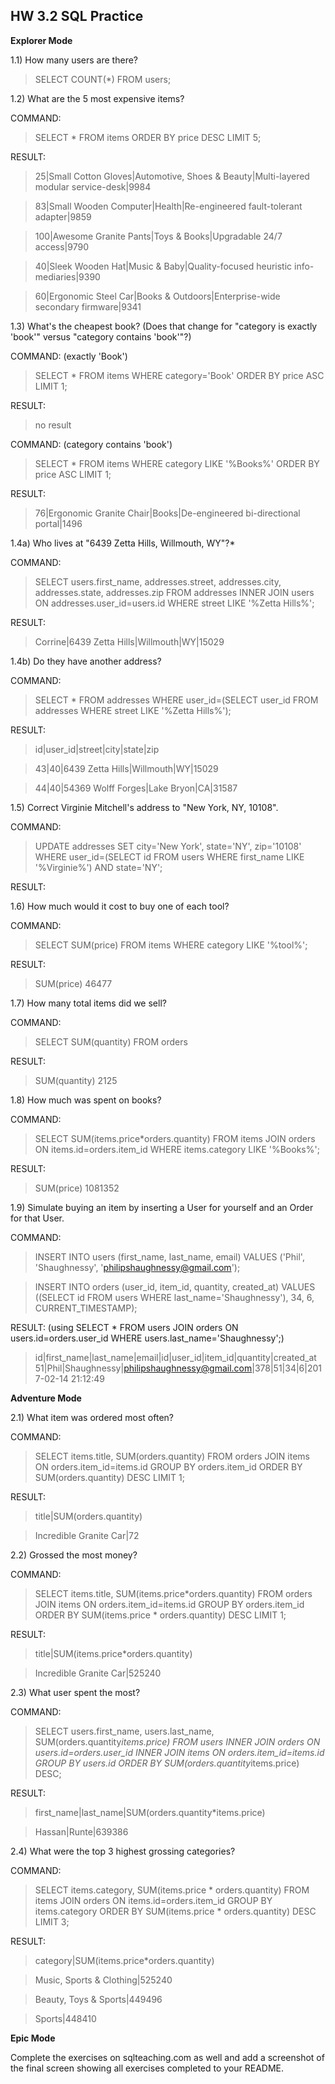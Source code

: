 ## HW 3.2 SQL Practice



**Explorer Mode**

1.1) How many users are there?
> SELECT COUNT(\*) FROM users;

1.2) What are the 5 most expensive items?

COMMAND:
>SELECT * FROM items ORDER BY price DESC LIMIT 5;

RESULT:

>25|Small Cotton Gloves|Automotive, Shoes & Beauty|Multi-layered modular service-desk|9984

>83|Small Wooden Computer|Health|Re-engineered fault-tolerant adapter|9859

>100|Awesome Granite Pants|Toys & Books|Upgradable 24/7 access|9790

>40|Sleek Wooden Hat|Music & Baby|Quality-focused heuristic info-mediaries|9390

>60|Ergonomic Steel Car|Books & Outdoors|Enterprise-wide secondary firmware|9341

1.3) What's the cheapest book? (Does that change for "category is exactly 'book'" versus "category contains 'book'"?)

COMMAND: (exactly 'Book')
>SELECT * FROM items WHERE category='Book' ORDER BY price ASC LIMIT 1;

RESULT:
>  no result

COMMAND: (category contains 'book')
>SELECT * FROM items WHERE category LIKE '%Books%' ORDER BY price ASC LIMIT 1;

RESULT:
>76|Ergonomic Granite Chair|Books|De-engineered bi-directional portal|1496


1.4a) Who lives at "6439 Zetta Hills, Willmouth, WY"?*

COMMAND:
> SELECT users.first_name, addresses.street, addresses.city, addresses.state, addresses.zip FROM addresses INNER JOIN users ON addresses.user_id=users.id WHERE street LIKE '%Zetta Hills%';

RESULT:
>Corrine|6439 Zetta Hills|Willmouth|WY|15029

1.4b) Do they have another address?

COMMAND:
>SELECT * FROM addresses WHERE user_id=(SELECT user_id FROM addresses WHERE street LIKE '%Zetta Hills%');

RESULT:
>id|user_id|street|city|state|zip

>43|40|6439 Zetta Hills|Willmouth|WY|15029

>44|40|54369 Wolff Forges|Lake Bryon|CA|31587

1.5) Correct Virginie Mitchell's address to "New York, NY, 10108".

COMMAND:
>UPDATE addresses SET city='New York', state='NY', zip='10108' WHERE user_id=(SELECT id FROM users WHERE first_name LIKE '%Virginie%') AND state='NY';

RESULT:

>

1.6) How much would it cost to buy one of each tool?

COMMAND:
>SELECT SUM(price) FROM items WHERE category LIKE '%tool%';

RESULT:
>SUM(price)
46477

1.7) How many total items did we sell?

COMMAND:
>SELECT SUM(quantity) FROM orders

RESULT:
>SUM(quantity)
2125

1.8) How much was spent on books?

COMMAND:
>SELECT SUM(items.price*orders.quantity) FROM items JOIN orders ON items.id=orders.item_id WHERE items.category LIKE '%Books%';

RESULT:
>SUM(price)
1081352

1.9) Simulate buying an item by inserting a User for yourself and an Order for that User.

COMMAND:
> INSERT INTO users (first_name, last_name, email) VALUES ('Phil', 'Shaughnessy', 'philipshaughnessy@gmail.com');

> INSERT INTO orders (user_id, item_id, quantity, created_at) VALUES ((SELECT id FROM users WHERE last_name='Shaughnessy'), 34, 6, CURRENT_TIMESTAMP);

RESULT: (using SELECT * FROM users JOIN orders ON users.id=orders.user_id WHERE users.last_name='Shaughnessy';)
> id|first_name|last_name|email|id|user_id|item_id|quantity|created_at
>51|Phil|Shaughnessy|philipshaughnessy@gmail.com|378|51|34|6|2017-02-14 21:12:49



**Adventure Mode**

2.1) What item was ordered most often?


COMMAND:
> SELECT items.title, SUM(orders.quantity) FROM orders JOIN items ON orders.item_id=items.id GROUP BY orders.item_id ORDER BY SUM(orders.quantity) DESC LIMIT 1;



RESULT:
> title|SUM(orders.quantity)

>Incredible Granite Car|72

2.2) Grossed the most money?


COMMAND:

> SELECT items.title, SUM(items.price*orders.quantity) FROM orders JOIN items ON orders.item_id=items.id GROUP BY orders.item_id ORDER BY SUM(items.price * orders.quantity) DESC LIMIT 1;

RESULT:
> title|SUM(items.price*orders.quantity)

> Incredible Granite Car|525240

2.3) What user spent the most?

COMMAND:
> SELECT users.first_name, users.last_name, SUM(orders.quantity*items.price) FROM users INNER JOIN orders ON users.id=orders.user_id INNER JOIN items ON orders.item_id=items.id GROUP BY users.id ORDER BY SUM(orders.quantity*items.price) DESC;

RESULT:
> first_name|last_name|SUM(orders.quantity*items.price)

> Hassan|Runte|639386

2.4) What were the top 3 highest grossing categories?

COMMAND:
> SELECT items.category, SUM(items.price * orders.quantity) FROM items JOIN orders ON items.id=orders.item_id GROUP BY items.category ORDER BY SUM(items.price * orders.quantity) DESC LIMIT 3;

RESULT:
> category|SUM(items.price*orders.quantity)

> Music, Sports & Clothing|525240

> Beauty, Toys & Sports|449496

> Sports|448410

**Epic Mode**

Complete the exercises on sqlteaching.com as well and add a screenshot of the final screen showing all exercises completed to your README.
